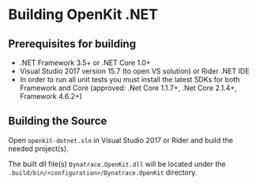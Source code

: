 # Building OpenKit .NET

## Prerequisites for building
* .NET Framework 3.5+ or .NET Core 1.0+
* Visual Studio 2017 version 15.7 (to open VS solution) or Rider .NET IDE
* In order to run all unit tests you must install the latest SDKs for both Framework and Core (approved: .Net Core 1.1.7+, .Net Core 2.1.4+, Framework 4.6.2+)

## Building the Source
Open `openkit-dotnet.sln` in Visual Studio 2017 or Rider and build the needed project(s).


The built dll file(s) `Dynatrace.OpenKit.dll` will be located under the `.build/bin/<configuration>/Dynatrace.OpenKit` directory.

